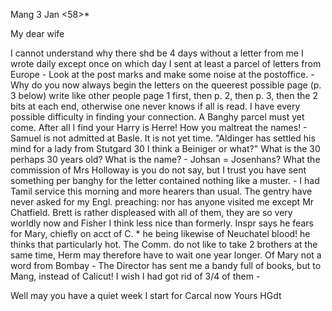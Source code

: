 Mang 3 Jan <58>*

My dear wife

I cannot understand why there shd be 4 days without a letter from me I wrote daily except once on which day I sent at least a parcel of letters from Europe - Look at the post marks and make some noise at the postoffice. - Why do you now always begin the letters on the queerest possible page (p. 3 below) write like other people page 1 first, then p. 2, then p. 3, then the 2 bits at each end, otherwise one never knows if all is read. I have every possible difficulty in finding your connection. A Banghy parcel must yet come. After all I find your Harry is Herre! How you maltreat the names! - Samuel is not admitted at Basle. It is not yet time. "Aldinger has settled his mind for a lady from Stutgard 30 I think a Beiniger or what?" What is the 30 perhaps 30 years old? What is the name? - Johsan = Josenhans? What the commission of Mrs Holloway is you do not say, but I trust you have sent something per banghy for the letter contained nothing like a muster. - I had Tamil service this morning and more hearers than usual. The gentry have never asked for my Engl. preaching: nor has anyone visited me except Mr Chatfield. Brett is rather displeased with all of them, they are so very worldly now and Fisher I think less nice than formerly. Inspr says he fears for Mary, chiefly on acct of C. <Convert>* he being likewise of Neuchatel blood! he thinks that particularly hot. The Comm. do not like to take 2 brothers at the same time, Herm may therefore have to wait one year longer. Of Mary not a word from Bombay - The Director has sent me a bandy full of books, but to Mang, instead of Calicut! I wish I had got rid of 3/4 of them -

Well may you have a quiet week I start for Carcal now
 Yours HGdt

